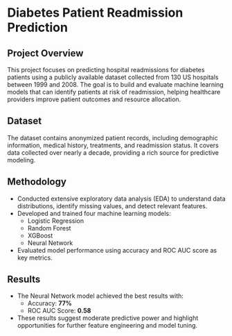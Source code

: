 # Diabetes Patient Readmission Prediction

## Project Overview
This project focuses on predicting hospital readmissions for diabetes patients using a publicly available dataset collected from 130 US hospitals between 1999 and 2008. The goal is to build and evaluate machine learning models that can identify patients at risk of readmission, helping healthcare providers improve patient outcomes and resource allocation.

## Dataset
The dataset contains anonymized patient records, including demographic information, medical history, treatments, and readmission status. It covers data collected over nearly a decade, providing a rich source for predictive modeling.

## Methodology
- Conducted extensive exploratory data analysis (EDA) to understand data distributions, identify missing values, and detect relevant features.
- Developed and trained four machine learning models:  
  - Logistic Regression  
  - Random Forest  
  - XGBoost  
  - Neural Network  
- Evaluated model performance using accuracy and ROC AUC score as key metrics.

## Results
- The Neural Network model achieved the best results with:  
  - Accuracy: **77%**  
  - ROC AUC Score: **0.58**  
- These results suggest moderate predictive power and highlight opportunities for further feature engineering and model tuning.

